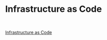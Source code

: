 # Infrastructure as Code

<br>

[Infrastructure as Code](https://developer.hashicorp.com/terraform/tutorials/aws-get-started/infrastructure-as-code)